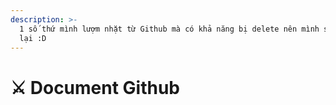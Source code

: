 ```yaml
---
description: >-
  1 số thứ mình lượm nhặt từ Github mà có khả năng bị delete nên mình sẽ note
  lại :D
---
```


# ⚔ Document Github

